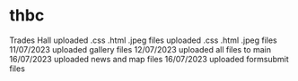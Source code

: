 # thbc
Trades Hall
uploaded .css .html .jpeg files
uploaded .css .html .jpeg files 11/07/2023
uploaded gallery files 12/07/2023
uploaded all files to main 16/07/2023
uploaded news and map files 16/07/2023
uploaded formsubmit files

